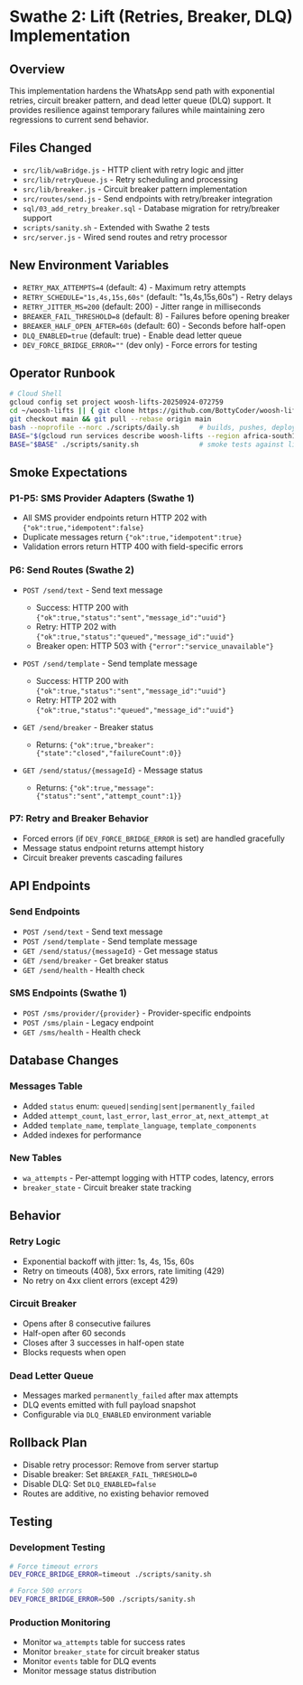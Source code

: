 # Swathe 2: Lift (Retries, Breaker, DLQ) Implementation

## Overview

This implementation hardens the WhatsApp send path with exponential retries, circuit breaker pattern, and dead letter queue (DLQ) support. It provides resilience against temporary failures while maintaining zero regressions to current send behavior.

## Files Changed

- `src/lib/waBridge.js` - HTTP client with retry logic and jitter
- `src/lib/retryQueue.js` - Retry scheduling and processing
- `src/lib/breaker.js` - Circuit breaker pattern implementation
- `src/routes/send.js` - Send endpoints with retry/breaker integration
- `sql/03_add_retry_breaker.sql` - Database migration for retry/breaker support
- `scripts/sanity.sh` - Extended with Swathe 2 tests
- `src/server.js` - Wired send routes and retry processor

## New Environment Variables

- `RETRY_MAX_ATTEMPTS=4` (default: 4) - Maximum retry attempts
- `RETRY_SCHEDULE="1s,4s,15s,60s"` (default: "1s,4s,15s,60s") - Retry delays
- `RETRY_JITTER_MS=200` (default: 200) - Jitter range in milliseconds
- `BREAKER_FAIL_THRESHOLD=8` (default: 8) - Failures before opening breaker
- `BREAKER_HALF_OPEN_AFTER=60s` (default: 60) - Seconds before half-open
- `DLQ_ENABLED=true` (default: true) - Enable dead letter queue
- `DEV_FORCE_BRIDGE_ERROR=""` (dev only) - Force errors for testing

## Operator Runbook

```bash
# Cloud Shell
gcloud config set project woosh-lifts-20250924-072759
cd ~/woosh-lifts || { git clone https://github.com/BottyCoder/woosh-lifts.git ~/woosh-lifts; cd ~/woosh-lifts; }
git checkout main && git pull --rebase origin main
bash --noprofile --norc ./scripts/daily.sh     # builds, pushes, deploys
BASE="$(gcloud run services describe woosh-lifts --region africa-south1 --format='value(status.url)')"
BASE="$BASE" ./scripts/sanity.sh               # smoke tests against live URL
```

## Smoke Expectations

### P1-P5: SMS Provider Adapters (Swathe 1)
- All SMS provider endpoints return HTTP 202 with `{"ok":true,"idempotent":false}`
- Duplicate messages return `{"ok":true,"idempotent":true}`
- Validation errors return HTTP 400 with field-specific errors

### P6: Send Routes (Swathe 2)
- `POST /send/text` - Send text message
  - Success: HTTP 200 with `{"ok":true,"status":"sent","message_id":"uuid"}`
  - Retry: HTTP 202 with `{"ok":true,"status":"queued","message_id":"uuid"}`
  - Breaker open: HTTP 503 with `{"error":"service_unavailable"}`

- `POST /send/template` - Send template message
  - Success: HTTP 200 with `{"ok":true,"status":"sent","message_id":"uuid"}`
  - Retry: HTTP 202 with `{"ok":true,"status":"queued","message_id":"uuid"}`

- `GET /send/breaker` - Breaker status
  - Returns: `{"ok":true,"breaker":{"state":"closed","failureCount":0}}`

- `GET /send/status/{messageId}` - Message status
  - Returns: `{"ok":true,"message":{"status":"sent","attempt_count":1}}`

### P7: Retry and Breaker Behavior
- Forced errors (if `DEV_FORCE_BRIDGE_ERROR` is set) are handled gracefully
- Message status endpoint returns attempt history
- Circuit breaker prevents cascading failures

## API Endpoints

### Send Endpoints
- `POST /send/text` - Send text message
- `POST /send/template` - Send template message
- `GET /send/status/{messageId}` - Get message status
- `GET /send/breaker` - Get breaker status
- `GET /send/health` - Health check

### SMS Endpoints (Swathe 1)
- `POST /sms/provider/{provider}` - Provider-specific endpoints
- `POST /sms/plain` - Legacy endpoint
- `GET /sms/health` - Health check

## Database Changes

### Messages Table
- Added `status` enum: `queued|sending|sent|permanently_failed`
- Added `attempt_count`, `last_error`, `last_error_at`, `next_attempt_at`
- Added `template_name`, `template_language`, `template_components`
- Added indexes for performance

### New Tables
- `wa_attempts` - Per-attempt logging with HTTP codes, latency, errors
- `breaker_state` - Circuit breaker state tracking

## Behavior

### Retry Logic
- Exponential backoff with jitter: 1s, 4s, 15s, 60s
- Retry on timeouts (408), 5xx errors, rate limiting (429)
- No retry on 4xx client errors (except 429)

### Circuit Breaker
- Opens after 8 consecutive failures
- Half-open after 60 seconds
- Closes after 3 successes in half-open state
- Blocks requests when open

### Dead Letter Queue
- Messages marked `permanently_failed` after max attempts
- DLQ events emitted with full payload snapshot
- Configurable via `DLQ_ENABLED` environment variable

## Rollback Plan

- Disable retry processor: Remove from server startup
- Disable breaker: Set `BREAKER_FAIL_THRESHOLD=0`
- Disable DLQ: Set `DLQ_ENABLED=false`
- Routes are additive, no existing behavior removed

## Testing

### Development Testing
```bash
# Force timeout errors
DEV_FORCE_BRIDGE_ERROR=timeout ./scripts/sanity.sh

# Force 500 errors  
DEV_FORCE_BRIDGE_ERROR=500 ./scripts/sanity.sh
```

### Production Monitoring
- Monitor `wa_attempts` table for success rates
- Monitor `breaker_state` for circuit breaker status
- Monitor `events` table for DLQ events
- Monitor message status distribution
